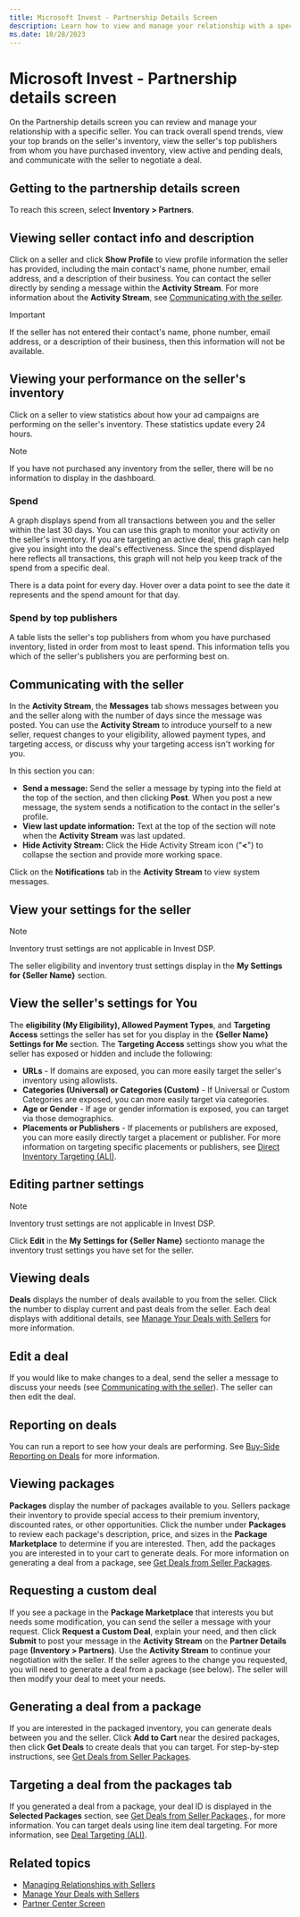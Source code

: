 ```yaml
---
title: Microsoft Invest - Partnership Details Screen
description: Learn how to view and manage your relationship with a specific seller in Partnership Details Screen. 
ms.date: 10/28/2023
---
```



#  Microsoft Invest - Partnership details screen

On the Partnership details screen you can review and manage your
relationship with a specific seller. You can track overall spend trends,
view your top brands on the seller's inventory, view the seller's top
publishers from whom you have purchased inventory, view active and
pending deals, and communicate with the seller to negotiate a deal.

## Getting to the partnership details screen

To reach this screen, select
**Inventory \>  Partners**.

## Viewing seller contact info and description

Click on a seller and click **Show
Profile** to view profile information the seller has provided,
including the main contact's name, phone number, email address, and a
description of their business. You can contact the seller directly by
sending a message within the **Activity Stream**. For more information
about the **Activity Stream**, see [Communicating with the seller](#communicating-with-the-seller).

> [!IMPORTANT]
> If the seller has not entered their contact's name, phone number, email address, or a description of their business, then this information will not be available.

## Viewing your performance on the seller's inventory

Click on a seller to view statistics about how your ad campaigns are performing on the seller's inventory. These statistics update every 24 hours.

> [!NOTE]
> If you have not purchased any inventory from the seller, there will be no information to display in the dashboard.

### Spend

A graph displays spend from all transactions between you and the seller
within the last 30 days. You can use this graph to monitor your activity
on the seller's inventory. If you are targeting an active deal, this
graph can help give you insight into the deal's effectiveness. Since the
spend displayed here reflects all transactions, this graph will not help
you keep track of the spend from a specific deal.

There is a data point for every day. Hover over a data point to see the
date it represents and the spend amount for that day.

### Spend by top publishers

A table lists the seller's top publishers from whom you have purchased
inventory, listed in order from most to least spend. This information
tells you which of the seller's publishers you are performing best on.

## Communicating with the seller

In the **Activity Stream**, the
**Messages** tab shows messages between
you and the seller along with the number of days since the message was
posted. You can use the **Activity Stream** to introduce yourself to a
new seller, request changes to your eligibility, allowed payment types,
and targeting access, or discuss why your targeting access isn't working
for you.

In this section you can:

- **Send a message:** Send the seller a message by typing into the field
  at the top of the section, and then clicking
  **Post**. When you post a new message,
  the system sends a notification to the contact in the seller's
  profile.
- **View last update information:** Text at the top of the section will
  note when the **Activity Stream** was last updated.
- **Hide Activity Stream:** Click the Hide Activity Stream icon
  ("**\<**") to collapse the section and provide more working space.

Click on the **Notifications** tab in the
**Activity Stream** to view system messages.

## View your settings for the seller

> [!NOTE]
> Inventory trust settings are not applicable in Invest DSP.

The seller eligibility and inventory trust settings display in the
**My Settings for {Seller Name}** section.

## View the seller's settings for You

The **eligibility (My Eligibility),
Allowed Payment Types**, and
**Targeting Access** settings the seller
has set for you display in the **{Seller Name}
Settings for Me** section. The **Targeting
Access** settings show you what the seller has exposed or hidden
and include the following:

- **URLs** - If domains are exposed, you
  can more easily target the seller's inventory using allowlists.
- **Categories (Universal) or
  Categories (Custom)** - If Universal
  or Custom Categories are exposed, you can more easily target via
  categories.
- **Age or Gender** - If age or gender
  information is exposed, you can target via those demographics.
- **Placements or Publishers** - If
  placements or publishers are exposed, you can more easily directly
  target a placement or publisher. For more information on targeting
  specific placements or publishers, see [Direct
  Inventory Targeting (ALI)](direct-inventory-targeting-ali.md).

## Editing partner settings

> [!NOTE]
> Inventory trust settings are not applicable in Invest DSP.

Click **Edit** in the **My Settings for {Seller Name}** sectionto manage the inventory trust settings you have set for the seller.

## Viewing deals

**Deals** displays the number of deals
available to you from the seller. Click the number to display current and past deals from the seller. Each deal displays with additional details, see [Manage Your
Deals with Sellers](manage-your-deals-with-sellers.md)
for more information.

## Edit a deal

If you would like to make changes to a deal, send the seller a message
to discuss your needs (see [Communicating with the seller](#communicating-with-the-seller)). The seller can then
edit the deal.

## Reporting on deals

You can run a report to see how your deals are performing. See [Buy-Side Reporting on Deals](buy-side-reporting-on-deals.md) for more information.

## Viewing packages

**Packages** display the number of
packages available to you. Sellers package their inventory to provide
special access to their premium inventory, discounted rates, or other
opportunities. Click the number under
**Packages** to review each package's
description, price, and sizes in the **Package
Marketplace** to determine if you are interested. Then, add the packages you are interested in to your cart to generate deals. For more
information on generating a deal from a package, see [Get Deals from Seller Packages](get-deals-from-seller-packages.md).

## Requesting a custom deal

If you see a package in the **Package
Marketplace** that interests you but needs some modification, you
can send the seller a message with your request. Click
**Request a Custom Deal**, explain your
need, and then click **Submit** to post
your message in the **Activity Stream** on
the **Partner Details** page
**(Inventory \> Partners)**. Use the
**Activity Stream** to continue your
negotiation with the seller. If the seller agrees to the change you
requested, you will need to generate a deal from a package (see below).
The seller will then modify your deal to meet your needs.

## Generating a deal from a package

If you are interested in the packaged inventory, you can generate deals
between you and the seller. Click **Add to
Cart** near the desired packages, then click
**Get Deals** to create deals that you can
target. For step-by-step instructions, see [Get Deals
from Seller Packages](get-deals-from-seller-packages.md).

## Targeting a deal from the packages tab

If you generated a deal from a package, your deal ID is displayed in the **Selected Packages** section, see [Get Deals from Seller Packages](get-deals-from-seller-packages.md)., for more information. You can
target deals using line item deal targeting. For more information, see [Deal Targeting (ALI)](deal-targeting-ali.md).

## Related topics

- [Managing Relationships with Sellers](managing-relationships-with-sellers.md)
- [Manage Your Deals with Sellers](manage-your-deals-with-sellers.md)
- [Partner Center Screen](partner-center-screen-buyer-view.md)
